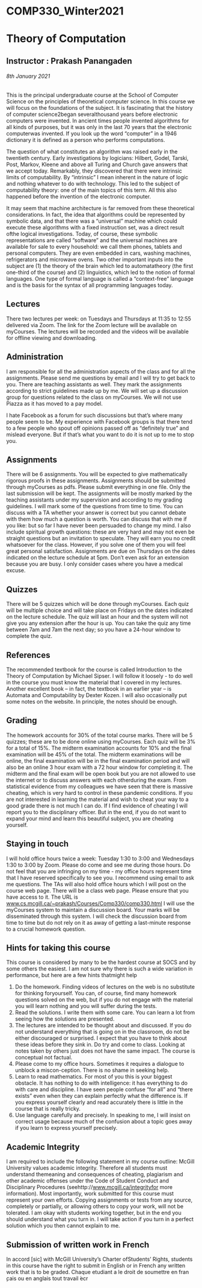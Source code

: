 # COMP330_Winter2021

# Theory of Computation

## Instructor : Prakash Panangaden

###### 8th January 2021

This is the principal undergraduate course at the School of Computer Science on the principles of theoretical computer science. In this course we will focus on  the foundations of the subject. It is fascinating that the history of computer science2began severalthousand years before electronic computers were invented. In ancient times people invented algorithms for all kinds of purposes, but it was only in the last 70 years that the electronic computerwas invented. If you look up the word “computer” in a 1946 dictionary it is defined as a person who performs computations.

The question of what constitutes an algorithm was raised early in the twentieth century. Early investigations by logicians:  Hilbert, Godel, Tarski, Post, Markov, Kleene and above all Turing and Church gave answers that we accept today. Remarkably, they discovered that there were intrinsic limits of computability. By “intrinsic” I mean inherent in the nature of logic and nothing whatever to do with technology. This led to the subject of computability theory: one of the main topics of this term. All this also happened before the invention of the electronic computer. 

It may seem that machine architecture is far removed from these theoretical considerations. In fact, the idea that algorithms could be represented by symbolic data, and that there was a “universal” machine which could execute these algorithms with a fixed instruction set, was a direct result ofthe logical investigations. Today,  of course, these symbolic representations are called “software” and the universal machines are available for sale to every household: we call them phones, tablets and  personal computers. They are even embedded in cars, washing machines, refrigerators and microwave ovens. Two other important inputs into the subject are (1) the theory of the brain which led to automatatheory (the first one-third of the course) and (2) linguistics, which led to the notion of formal languages. One type of formal language is called a “context-free” language and is the basis for the syntax of all programming languages today.

## Lectures
There two lectures per week: on Tuesdays and Thursdays at 11:35 to 12:55 delivered via Zoom. The link for the Zoom lecture will be available on myCourses. The lectures will be recorded and the videos will be available for offline viewing and downloading.

## Administration

I am responsible for all the administration aspects of the class and for all the assignments. Please send me questions by email and I will try to get back to you.  There are teaching assistants as well. They mark the assignments according to strict guidelines made up by me.  We will set up a discussion group for questions related to the class on myCourses. We will not use Piazza as it has moved to a pay model. 

I hate Facebook as a forum for such discussions but that’s where many people seem to be. My experience with Facebook groups is that there tend to a few people who spout off opinions passed off as “definitely true” and mislead everyone. But if that’s what you want to do it is not up to me to stop you. 

## Assignments

There will be 6 assignments. You will be expected to give mathematically rigorous proofs in these assignments. Assignments should be submitted through myCourses as pdfs. Please submit everything in one file. Only the last submission will be kept. The assignments will be mostly marked by the teaching assistants under my supervision and according to my grading guidelines. I will mark some of the questions from time to time. You can discuss with a TA whether your answer is correct but you cannot debate with them how much a question is worth. You can discuss that with me if you like: but so far I have never been persuaded to change my mind. I also include spiritual growth questions: these are very hard and may not even be straight questions but an invitation to speculate. They will earn you no credit whatsoever for the class. However, if you solve one of them you will feel great personal satisfaction. Assignments are due on Thursdays on the dates indicated on the lecture schedule at 5pm. Don’t even ask for an extension because you are busy. I only consider cases where you have a medical excuse.

## Quizzes

There will be 5 quizzes which will be done through myCourses. Each quiz will be multiple choice and will take place on Fridays on the dates indicated on the lecture schedule. The quiz will last an hour and the system will not give you any extension after the hour is up. You can take the quiz any time between 7am and 7am the next day; so you have a 24-hour window to complete the quiz. 

## References

The recommended textbook for the course is called Introduction to the Theory of Computation by Michael Sipser. I  will  follow  it loosely - to do well in the course you must know the material that I covered in my lectures. Another excellent book – in fact, the textbook in an earlier year – is Automata and Computability by Dexter Kozen. I will also occasionally put some notes on the website. In principle, the notes should be enough.

## Grading

The homework accounts for 30% of the total course marks. There will be 5 quizzes; these are to be done online using myCourses. Each quiz will be 3% for a total of 15%. The midterm examination accounts for 10% and the final examination will be 45% of the total. The midterm examinations will be online, the final examination will be in the final examination period and will also be an online 3 hour exam with a 72 hour window for completing it. The midterm and the final exam will be open book but you are not allowed to use the internet or to discuss answers with each otherduring the exam. From statistical evidence from my colleagues we have seen that there is massive cheating, which is very hard to control in these pandemic conditions. If you are not interested in learning the material and wish to cheat your way to a good grade there is not much I can do. If I find evidence of cheating I will report you to the disciplinary officer. But in the end, if you do not want to expand your mind and learn this beautiful subject, you are cheating yourself. 

## Staying in touch

I will hold office hours twice a week: Tuesday 1:30 to 3:00 and Wednesdays 1:30 to 3:00 by Zoom. Please do come and see me during those hours. Do not feel that you are infringing on my time - my office hours represent time that I have reserved specifically to see you. I recommend using email to ask me questions. The TAs will also hold office hours which I will post on the course web page. There will be a class web page. Please ensure that you have access to it. The URL is www.cs.mcgill.ca/~prakash/Courses/Comp330/comp330.html I will use the myCourses system to maintain a discussion board. Your marks will be disseminated through this system. I will check the discussion board from time to time but do not rely on it as away of getting a last-minute response to a crucial homework question.

## Hints for taking this course

This course is considered by many to be the hardest course at SOCS and by some others the easiest. I am not sure why there is such a wide variation in performance,  but here are a few hints thatmight help
  1. Do the homework. Finding videos of lectures on the web is no substitute for thinking foryourself. You can, of course, find many homework questions solved on the web, but if you do not engage with the material you will learn nothing and you will suffer during the tests.
  2. Read the solutions. I write them with some care. You can learn a lot from seeing how the solutions are presented.
  3. The lectures are intended to be thought about and discussed. If you do not understand everything that is going on in the classroom, do not be either discouraged or surprised. I expect that you have to think about these ideas before they sink in. Do try and come to class. Looking at notes taken by others just does not have the same impact. The course is conceptual not factual.
  4. Please come to my office hours. Sometimes it requires a dialogue to unblock a miscon-ception. There is no shame in seeking help.
  5. Learn to read mathematics. For most of you this is your biggest obstacle. It has nothing to do with intelligence: it has everything to do with care and discipline. I have seen people confuse “for all” and “there exists” even when they can explain perfectly what the difference is. If you express yourself clearly and read accurately there is little in the course that is really tricky.
  6. Use language carefully and precisely. In speaking to me, I will insist on correct usage because much of the confusion about a topic goes away if you learn to express yourself precisely.
 
## Academic Integrity

I am required to include the following statement in my course outline: McGill University values academic integrity. Therefore all students must understand themeaning and consequences of cheating, plagiarism and other academic offenses under the Code of Student Conduct and Disciplinary Procedures (seehttp://www.mcgill.ca/integrityfor more information).  Most importantly, work submitted for this course must represent your own efforts. Copying assignments or tests from any source, completely or partially, or allowing others to copy your work, will not be tolerated. I am okay with students working together, but in the end you should understand what you turn in. I will take action if you turn in a perfect solution which you then cannot explain to me. 

## Submission of written work in French
In accord [sic] with McGill University’s Charter ofStudents’ Rights, students in this course have the right to submit in English or in French any written work that is to be graded. Chaque etudiant a le droit de soumettre en fran ̧cais ou en anglais tout travail  ́ecr
